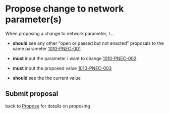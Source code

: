 # Propose change to network parameter(s)

When proposing a change to network parameter, I...

- **should** see any other "open or passed but not enacted" proposals to the same parameter [1010-PNEC-001](#1010-PNEC-001 "1010-PNEC-001")
- **must** input the parameter i want to change [1010-PNEC-002](#1010-PNEC-002 "1010-PNEC-002")
- **must** input the proposed value [1010-PNEC-003](#1010-PNEC-003 "1010-PNEC-003")

- **should** see the the current value

## Submit proposal
back to [Propose](./1005-PROP-propose.md) for details on proposing


